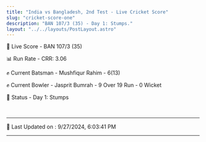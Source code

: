 ```yaml
---
title: "India vs Bangladesh, 2nd Test - Live Cricket Score"
slug: "cricket-score-one"
description: "BAN 107/3 (35) - Day 1: Stumps."
layout: "../../layouts/PostLayout.astro"
---
```


🔴 Live Score - BAN 107/3 (35)  

📊 Run Rate - CRR: 3.06  

✊ Current Batsman - Mushfiqur Rahim - 6(13)  

✊ Current Bowler - Jasprit Bumrah - 9 Over 19 Run - 0 Wicket  

📑 Status - Day 1: Stumps

<br />

***

📝 Last Updated on : 9/27/2024, 6:03:41 PM

***

